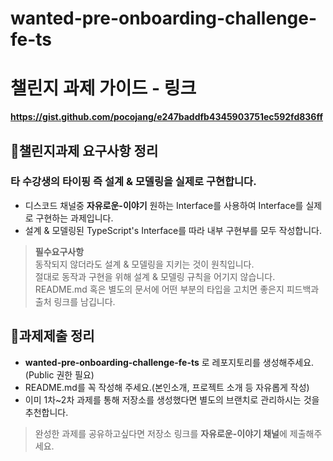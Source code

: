 # wanted-pre-onboarding-challenge-fe-ts
# 챌린지 과제 가이드 - 링크
**https://gist.github.com/pocojang/e247baddfb4345903751ec592fd836ff**


## 📝챌린지과제 요구사항 정리
### 타 수강생의 타이핑 즉 설계 & 모델링을 실제로 구현합니다. 
- 디스코드 채널중 **자유로운-이야기** 원하는 Interface를 사용하여 Interface를 실제로 구현하는 과제입니다.
- 설계 & 모델링된 TypeScript's Interface를 따라 내부 구현부를 모두 작성합니다.
> **필수요구사항**<br>
동작되지 않더라도 설계 & 모델링을 지키는 것이 원칙입니다.<br>
절대로 동작과 구현을 위해 설계 & 모델링 규칙을 어기지 않습니다.<br>
README.md 혹은 별도의 문서에 어떤 부분의 타입을 고치면 좋은지 피드백과 출처 링크를 남깁니다.
## 📝과제제출 정리
- **wanted-pre-onboarding-challenge-fe-ts** 로 레포지토리를 생성해주세요.(Public 권한 필요)
- README.md를 꼭 작성해 주세요.(본인소개, 프로젝트 소개 등 자유롭게 작성)
- 이미 1차~2차 과제를 통해 저장소를 생성했다면 별도의 브랜치로 관리하시는 것을 추천합니다.

> 완성한 과제를 공유하고싶다면 저장소 링크를 **자유로운-이야기 채널**에 제출해주세요.
